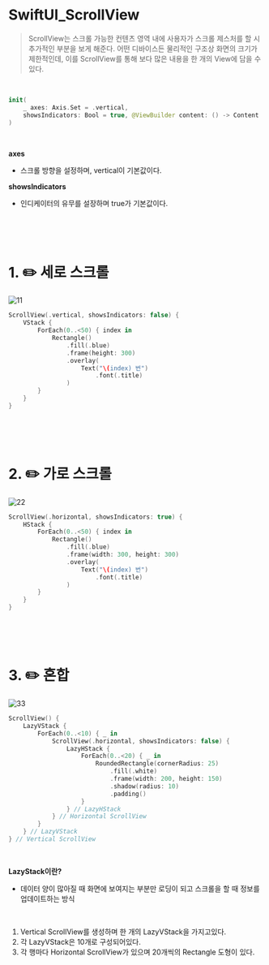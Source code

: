 #  SwiftUI_ScrollView

> ScrollView는 스크롤 가능한 컨텐츠 영역 내에 사용자가 스크롤 제스처를 할 시 추가적인 부분을 보게 해준다. 어떤 디바이스든 물리적인 구조상 화면의 크기가 제한적인데, 이를 ScrollView를 통해 보다 많은 내용을 한 개의 View에 담을 수 있다.  
<br>

```swift
init(
    _ axes: Axis.Set = .vertical,
    showsIndicators: Bool = true, @ViewBuilder content: () -> Content
)
```
<br>

**axes**
- 스크롤 방향을 설정하며, vertical이 기본값이다.

**showsIndicators**
- 인디케이터의 유무를 설장하며 true가 기본값이다.
<br>
<br>
<br>

# 1. ✏️ 세로 스크롤

![11](https://user-images.githubusercontent.com/63503972/229339086-7f8eea7e-55d1-48f7-b833-731829264180.gif)

```swift
ScrollView(.vertical, showsIndicators: false) {
    VStack {
        ForEach(0..<50) { index in
            Rectangle()
                .fill(.blue)
                .frame(height: 300)
                .overlay(
                    Text("\(index) 번")
                        .font(.title)
                )
        }
    }
}
```
<br>
<br>
<br>

# 2. ✏️ 가로 스크롤

![22](https://user-images.githubusercontent.com/63503972/229339092-19b173db-e964-4080-ac6b-fdb9fcb040a7.gif)

```swift
ScrollView(.horizontal, showsIndicators: true) {
    HStack {
        ForEach(0..<50) { index in
            Rectangle()
                .fill(.blue)
                .frame(width: 300, height: 300)
                .overlay(
                    Text("\(index) 번")
                        .font(.title)
                )
        }
    }
}
```
<br>
<br>
<br>


# 3. ✏️ 혼합

![33](https://user-images.githubusercontent.com/63503972/229339098-ca54804b-d852-407d-9d38-ac972f334a8c.gif)

```swift
ScrollView() {
    LazyVStack {
        ForEach(0..<10) { _ in
            ScrollView(.horizontal, showsIndicators: false) {
                LazyHStack {
                    ForEach(0..<20) { _ in
                        RoundedRectangle(cornerRadius: 25)
                            .fill(.white)
                            .frame(width: 200, height: 150)
                            .shadow(radius: 10)
                            .padding()
                    }
                } // LazyHStack
            } // Horizontal ScrollView
        }
    } // LazyVStack
} // Vertical ScrollView
```
<br>

**LazyStack이란?**
- 데이터 양이 많아질 때 화면에 보여지는 부분만 로딩이 되고 스크롤을 할 때 정보를 업데이트하는 방식
<br>

1. Vertical ScrollView를 생성하며 한 개의 LazyVStack을 가지고있다.
2. 각 LazyVStack은 10개로 구성되어있다.
3. 각 행마다 Horizontal ScrollView가 있으며 20개씩의 Rectangle 도형이 있다. 
